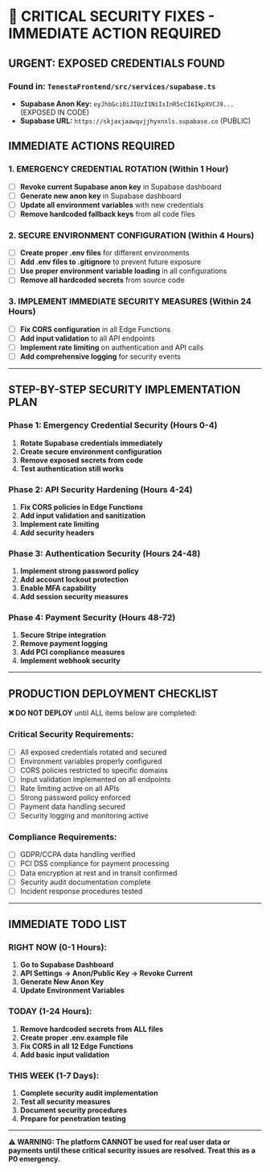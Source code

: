 # 🚨 CRITICAL SECURITY FIXES - IMMEDIATE ACTION REQUIRED

## **URGENT: EXPOSED CREDENTIALS FOUND**

### **Found in:** `TenestaFrontend/src/services/supabase.ts`
- **Supabase Anon Key:** `eyJhbGciOiJIUzI1NiIsInR5cCI6IkpXVCJ9...` (EXPOSED IN CODE)
- **Supabase URL:** `https://skjaxjaawqvjjhyxnxls.supabase.co` (PUBLIC)

## **IMMEDIATE ACTIONS REQUIRED**

### **1. EMERGENCY CREDENTIAL ROTATION (Within 1 Hour)**
- [ ] **Revoke current Supabase anon key** in Supabase dashboard
- [ ] **Generate new anon key** in Supabase dashboard
- [ ] **Update all environment variables** with new credentials
- [ ] **Remove hardcoded fallback keys** from all code files

### **2. SECURE ENVIRONMENT CONFIGURATION (Within 4 Hours)**
- [ ] **Create proper .env files** for different environments
- [ ] **Add .env files to .gitignore** to prevent future exposure
- [ ] **Use proper environment variable loading** in all configurations
- [ ] **Remove all hardcoded secrets** from source code

### **3. IMPLEMENT IMMEDIATE SECURITY MEASURES (Within 24 Hours)**
- [ ] **Fix CORS configuration** in all Edge Functions
- [ ] **Add input validation** to all API endpoints
- [ ] **Implement rate limiting** on authentication and API calls
- [ ] **Add comprehensive logging** for security events

---

## **STEP-BY-STEP SECURITY IMPLEMENTATION PLAN**

### **Phase 1: Emergency Credential Security (Hours 0-4)**
1. **Rotate Supabase credentials immediately**
2. **Create secure environment configuration**
3. **Remove exposed secrets from code**
4. **Test authentication still works**

### **Phase 2: API Security Hardening (Hours 4-24)**
1. **Fix CORS policies in Edge Functions**
2. **Add input validation and sanitization**
3. **Implement rate limiting**
4. **Add security headers**

### **Phase 3: Authentication Security (Hours 24-48)**
1. **Implement strong password policy**
2. **Add account lockout protection**
3. **Enable MFA capability**
4. **Add session security measures**

### **Phase 4: Payment Security (Hours 48-72)**
1. **Secure Stripe integration**
2. **Remove payment logging**
3. **Add PCI compliance measures**
4. **Implement webhook security**

---

## **PRODUCTION DEPLOYMENT CHECKLIST**

**❌ DO NOT DEPLOY** until ALL items below are completed:

### **Critical Security Requirements:**
- [ ] All exposed credentials rotated and secured
- [ ] Environment variables properly configured
- [ ] CORS policies restricted to specific domains
- [ ] Input validation implemented on all endpoints
- [ ] Rate limiting active on all APIs
- [ ] Strong password policy enforced
- [ ] Payment data handling secured
- [ ] Security logging and monitoring active

### **Compliance Requirements:**
- [ ] GDPR/CCPA data handling verified
- [ ] PCI DSS compliance for payment processing
- [ ] Data encryption at rest and in transit confirmed
- [ ] Security audit documentation complete
- [ ] Incident response procedures tested

---

## **IMMEDIATE TODO LIST**

### **RIGHT NOW (0-1 Hours):**
1. **Go to Supabase Dashboard**
2. **API Settings → Anon/Public Key → Revoke Current**
3. **Generate New Anon Key**
4. **Update Environment Variables**

### **TODAY (1-24 Hours):**
1. **Remove hardcoded secrets from ALL files**
2. **Create proper .env.example file**
3. **Fix CORS in all 12 Edge Functions**
4. **Add basic input validation**

### **THIS WEEK (1-7 Days):**
1. **Complete security audit implementation**
2. **Test all security measures**
3. **Document security procedures**
4. **Prepare for penetration testing**

---

**⚠️ WARNING: The platform CANNOT be used for real user data or payments until these critical security issues are resolved. Treat this as a P0 emergency.**